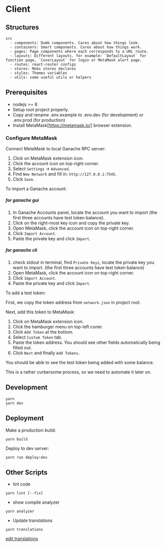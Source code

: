 # Client

## Structures

```
src
  - components: Dumb components. Cares about how things look.
  - containers: Smart components. Cares about how things work.
  - pages: Page components where each corresponds to a URL route.
  - layouts: Different layouts. for example: `DefaultLayout` for function page, `CoverLayout` for login or MetaMask alert page.
  - routes: react-router configs
  - stores: Mobx stores declares
  - styles: Themes variables
  - utils: some useful utils or helpers
```

## Prerequisites

- nodejs >= 8
- Setup root project properly.
- Copy and rename .env.example to .env.dev (for development) or .env.prod (for production)
- Install MetaMask[https://metamask.io/] browser extension.

### Configure MetaMask

Connect MetaMask to local Ganache RPC server:

1. Click on MetaMask extension icon.
2. Click the account icon on top-right corner.
3. Select `Settings` -> `Advanced`.
4. Find `New Network` and fill in: `http://127.0.0.1:7545`.
5. Click `Save`.

To import a Ganache account:

##### for ganache gui

1. In Ganache Accounts panel, locate the account you want to import (the first three accounts have test token balance).
2. Click on the right-most key icon and copy the private key.
3. Open MetaMask, click the account icon on top-right corner.
4. Click `Import Account`.
5. Paste the private key and click `Import`.

##### for ganache cli

1. check stdout in terminal, find `Private Keys`, locate the private key you want to import. (the first three accounts have test token balance)
2. Open MetaMask, click the account icon on top-right corner.
3. Click `Import Account`.
4. Paste the private key and click `Import`.

To add a test token:

First, we copy the token address from `network.json` in project root.

Next, add this token to MetaMask:

1. Click on MetaMask extension icon.
2. Click the hamburger menu on top-left coner.
3. Click `Add Token` at the bottom.
4. Select `Custom Token` tab.
5. Paste the token address. You should see other fields automatically being filled out.
6. Click `Next` and finally `Add Tokens`.

You should be able to see the test token being added with some balance.

This is a rather curbersome process, so we need to automate it later on.

## Development

```
yarn
yarn dev
```

## Deployment

Make a production build:

```
yarn build
```

Deploy to dev server:

```
yarn run deploy:dev
```

## Other Scripts

- lint code

```
yarn lint [--fix]
```

- show compile analyzer

```
yarn analyzer
```

- Update translations

```
yarn translations
```

[edit translations](https://docs.google.com/spreadsheets/d/1l3lNajxq3ppXuYPp5mnlw_EU1i0Q3o1-eLHCv-bqBYM/edit#gid=0)
